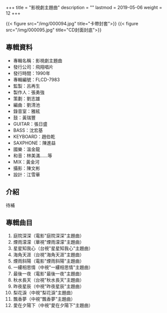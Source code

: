 +++
title = "影視劇主題曲"
description = ""
lastmod = 2019-05-06
weight = 12
+++

{{< figure src="/img/000094.jpg" title="卡帶封套">}}
{{< figure src="/img/000095.jpg" title="CD封面封底">}}


## 專輯資料

* 專輯名稱：影視劇主題曲
* 發行公司：飛翔唱片
* 發行時間：1990年
* 專輯編號：FLCD-7983
* 監製：呂再生
* 製作人：張勇強
* 策劃：劉志雄
* 編曲：劉清池
* 錄音室：雅絃
* 鼓：黃瑞豐
* GUITAR：張日盛
* BASS：沈宏基
* KEYBOARD：趙伯乾
* SAXPHONE：陳進益
* 國樂：溫金龍
* 和音：林美滿……等
* MIX：黃金河
* 攝影：陳文彬
* 設計：江雪華


## 介紹

待補

## 專輯曲目

1. 庭院深深（電影"庭院深深"主題曲）
2. 煙雨濛濛（華視"煙雨濛濛"主題曲）
3. 星星知我心（台視"星星知我心"主題曲）
4. 海角天涯（台視"海角天涯"主題曲）
5. 煙雨斜陽（電影"煙雨斜陽"主題曲）
6. 一縷相思情（中視"一縷相思情"主題曲）
7. 最後一夜（電影"最後一夜"主題曲）
8. 秋水長天（台視"秋水長天"主題曲）
9. 昨夜星辰（中視"昨夜星辰"主題曲）
10. 梨花淚（中視"梨花淚"主題曲）
11. 飄香夢（中視"飄香夢"主題曲）
12. 愛在夕陽下（中視"愛在夕陽下"主題曲）
<br/>
<br/>